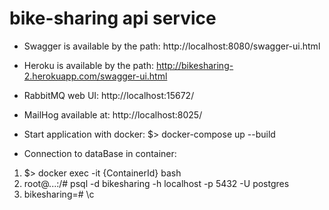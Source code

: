 # bike-sharing api service

* Swagger is available by the path: http://localhost:8080/swagger-ui.html
* Heroku is available by the path: http://bikesharing-2.herokuapp.com/swagger-ui.html
* RabbitMQ web UI: http://localhost:15672/
* MailHog available at: http://localhost:8025/


* Start application with docker: $> docker-compose up --build


* Connection to dataBase in container:
1) $> docker exec -it {ContainerId} bash 
2) root@...:/# psql -d bikesharing -h localhost -p 5432 -U postgres
3) bikesharing=# \c